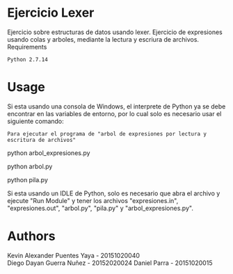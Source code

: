 # Ejercicio Lexer

Ejercicio sobre estructuras de datos usando lexer. Ejercicio de expresiones usando colas y arboles, mediante la lectura y escriura de archivos. 
Requirements

    Python 2.7.14

# Usage

Si esta usando una consola de Windows, el interprete de Python ya se debe encontrar en las variables de entorno, por lo cual solo es necesario usar el siguiente comando:

    Para ejecutar el programa de "arbol de expresiones por lectura y escritura de archivos"

python arbol_expresiones.py

python arbol.py

python pila.py

Si esta usando un IDLE de Python, solo es necesario que abra el archivo y ejecute "Run Module" y tener los archivos "expresiones.in", "expresiones.out", "arbol.py", "pila.py" y "arbol_expresiones.py".

# Authors

Kevin Alexander Puentes Yaya - 20151020040  
Diego Dayan Guerra Nuñez - 20152020024
Daniel Parra - 20151020015
